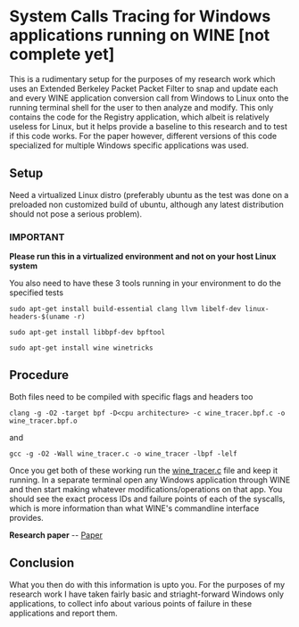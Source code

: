 # System Calls Tracing for Windows applications running on WINE [not complete yet]
This is a rudimentary setup for the purposes of my research work which uses an Extended Berkeley Packet Packet Filter to snap and update each and every WINE application conversion call from
Windows to Linux onto the running terminal shell for the user to then analyze and modify. This only contains the code for the Registry application, which albeit is relatively useless for Linux, but it helps provide a baseline to this research and to test if this code works. For the paper however, different versions of this code specialized for multiple Windows specific applications was used.
## Setup
Need a virtualized Linux distro (preferably ubuntu as the test was done on a preloaded non customized build of ubuntu, although any latest distribution should not pose a serious problem).  

### IMPORTANT
**Please run this in a virtualized environment and not on your host Linux system**

You also need to have these 3 tools running in your environment to do the specified tests
```
sudo apt-get install build-essential clang llvm libelf-dev linux-headers-$(uname -r)
```
```
sudo apt-get install libbpf-dev bpftool
```
```
sudo apt-get install wine winetricks
```

## Procedure
Both files need to be compiled with specific flags and headers too
```
clang -g -O2 -target bpf -D<cpu architecture> -c wine_tracer.bpf.c -o wine_tracer.bpf.o
```
and
```
gcc -g -O2 -Wall wine_tracer.c -o wine_tracer -lbpf -lelf

```
Once you get both of these working run the [wine_tracer.c](src/wine_tracer.c) file and keep it running. In a separate terminal open any Windows application through WINE and then start making whatever modifications/operations on that app. 
You should see the exact process IDs and failure points of each of the syscalls, which is more information than what WINE's commandline interface provides.

**Research paper** -- [Paper](https://drive.google.com/file/d/1iEmdWTe1Sq02hziKgXIeAcCMyLIYS1-E/view)

## Conclusion
What you then do with this information is upto you. For the purposes of my research work I have taken fairly basic and striaght-forward Windows only applications, to collect info about various points of failure in these applications and report them.
